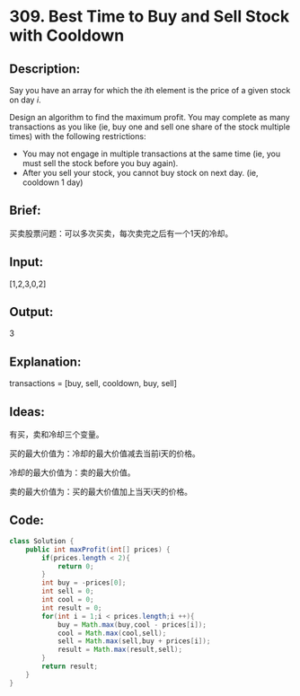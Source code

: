 # 309. Best Time to Buy and Sell Stock with Cooldown

## Description:

Say you have an array for which the *i*th element is the price of a given stock on day *i*.

Design an algorithm to find the maximum profit. You may complete as many transactions as you like (ie, buy one and sell one share of the stock multiple times) with the following restrictions:

- You may not engage in multiple transactions at the same time (ie, you must sell the stock before you buy again).
- After you sell your stock, you cannot buy stock on next day. (ie, cooldown 1 day)

## Brief:

买卖股票问题：可以多次买卖，每次卖完之后有一个1天的冷却。

## Input:

[1,2,3,0,2]

## Output:

3 

## Explanation:

transactions = [buy, sell, cooldown, buy, sell]

## Ideas:

有买，卖和冷却三个变量。

买的最大价值为：冷却的最大价值减去当前i天的价格。

冷却的最大价值为：卖的最大价值。

卖的最大价值为：买的最大价值加上当天i天的价格。

## Code:

```java
class Solution {
    public int maxProfit(int[] prices) {
        if(prices.length < 2){
            return 0;
        }
        int buy = -prices[0];
        int sell = 0;
        int cool = 0;
        int result = 0;
        for(int i = 1;i < prices.length;i ++){
            buy = Math.max(buy,cool - prices[i]);
            cool = Math.max(cool,sell);
            sell = Math.max(sell,buy + prices[i]);
            result = Math.max(result,sell);
        }
        return result;
    }
}
```

